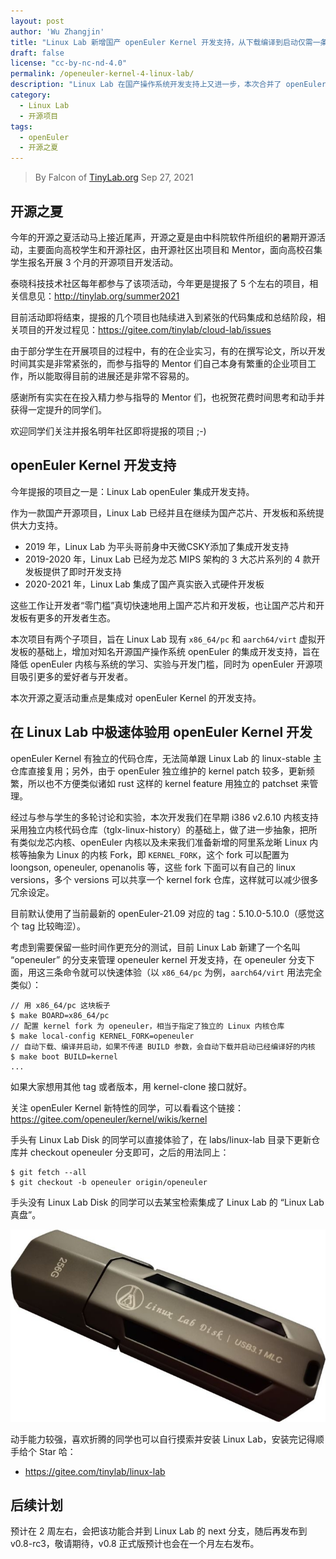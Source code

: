 ```yaml
---
layout: post
author: 'Wu Zhangjin'
title: "Linux Lab 新增国产 openEuler Kernel 开发支持，从下载编译到启动仅需一条命令"
draft: false
license: "cc-by-nc-nd-4.0"
permalink: /openeuler-kernel-4-linux-lab/
description: "Linux Lab 在国产操作系统开发支持上又进一步，本次合并了 openEuler Kernel 开发支持，体验一条命令快捷开发。"
category:
  - Linux Lab
  - 开源项目
tags:
  - openEuler
  - 开源之夏
---
```


> By Falcon of [TinyLab.org][1]
> Sep 27, 2021

## 开源之夏

今年的开源之夏活动马上接近尾声，开源之夏是由中科院软件所组织的暑期开源活动，主要面向高校学生和开源社区，由开源社区出项目和 Mentor，面向高校召集学生报名开展 3 个月的开源项目开发活动。

泰晓科技技术社区每年都参与了该项活动，今年更是提报了 5 个左右的项目，相关信息见：<http://tinylab.org/summer2021>

目前活动即将结束，提报的几个项目也陆续进入到紧张的代码集成和总结阶段，相关项目的开发过程见：<https://gitee.com/tinylab/cloud-lab/issues>

由于部分学生在开展项目的过程中，有的在企业实习，有的在撰写论文，所以开发时间其实是非常紧张的，而参与指导的 Mentor 们自己本身有繁重的企业项目工作，所以能取得目前的进展还是非常不容易的。

感谢所有实实在在投入精力参与指导的 Mentor 们，也祝贺花费时间思考和动手并获得一定提升的同学们。

欢迎同学们关注并报名明年社区即将提报的项目 ;-)

## openEuler Kernel 开发支持

今年提报的项目之一是：Linux Lab openEuler 集成开发支持。

作为一款国产开源项目，Linux Lab 已经并且在继续为国产芯片、开发板和系统提供大力支持。

* 2019 年，Linux Lab 为平头哥前身中天微CSKY添加了集成开发支持
* 2019-2020 年，Linux Lab 已经为龙芯 MIPS 架构的 3 大芯片系列的 4 款开发板提供了即时开发支持
* 2020-2021 年，Linux Lab 集成了国产真实嵌入式硬件开发板

这些工作让开发者“零门槛”真切快速地用上国产芯片和开发板，也让国产芯片和开发板有更多的开发者生态。

本次项目有两个子项目，旨在 Linux Lab 现有 `x86_64/pc` 和 `aarch64/virt` 虚拟开发板的基础上，增加对知名开源国产操作系统 openEuler 的集成开发支持，旨在降低 openEuler 内核与系统的学习、实验与开发门槛，同时为 openEuler 开源项目吸引更多的爱好者与开发者。

本次开源之夏活动重点是集成对 openEuler Kernel 的开发支持。

## 在 Linux Lab 中极速体验用 openEuler Kernel 开发

openEuler Kernel 有独立的代码仓库，无法简单跟 Linux Lab 的 linux-stable 主仓库直接复用；另外，由于 openEuler 独立维护的 kernel patch 较多，更新频繁，所以也不方便类似诸如 rust 这样的 kernel feature 用独立的 patchset 来管理。

经过与参与学生的多轮讨论和实验，本次开发我们在早期 i386 v2.6.10 内核支持采用独立内核代码仓库（tglx-linux-history）的基础上，做了进一步抽象，把所有类似龙芯内核、openEuler 内核以及未来我们准备新增的阿里系龙晰 Linux 内核等抽象为 Linux 的内核 Fork，即 `KERNEL_FORK`，这个 fork 可以配置为 loongson, openeuler, openanolis 等，这些 fork 下面可以有自己的 linux versions，多个 versions 可以共享一个 kernel fork 仓库，这样就可以减少很多冗余设定。

目前默认使用了当前最新的 openEuler-21.09 对应的 tag：5.10.0-5.10.0（感觉这个 tag 比较晦涩）。

考虑到需要保留一些时间作更充分的测试，目前 Linux Lab 新建了一个名叫 “openeuler” 的分支来管理 openeuler kernel 开发支持，在 openeuler 分支下面，用这三条命令就可以快速体验（以 `x86_64/pc` 为例，`aarch64/virt` 用法完全类似）：

```
// 用 x86_64/pc 这块板子
$ make BOARD=x86_64/pc
// 配置 kernel fork 为 openeuler，相当于指定了独立的 Linux 内核仓库
$ make local-config KERNEL_FORK=openeuler
// 自动下载、编译并启动，如果不传递 BUILD 参数，会自动下载并启动已经编译好的内核
$ make boot BUILD=kernel
...
```

如果大家想用其他 tag 或者版本，用 kernel-clone 接口就好。

关注 openEuler Kernel 新特性的同学，可以看看这个链接：<https://gitee.com/openeuler/kernel/wikis/kernel>

手头有 Linux Lab Disk 的同学可以直接体验了，在 labs/linux-lab 目录下更新仓库并 checkout openeuler 分支即可，之后的用法同上：

```
$ git fetch --all
$ git checkout -b openeuler origin/openeuler
```

手头没有 Linux Lab Disk 的同学可以去某宝检索集成了 Linux Lab 的 “Linux Lab真盘”。

![image](/wp-content/uploads/2021/08/deepin-support/linux-lab-disk-256.jpg)

动手能力较强，喜欢折腾的同学也可以自行摸索并安装 Linux Lab，安装完记得顺手给个 Star 哈：

* <https://gitee.com/tinylab/linux-lab>

## 后续计划

预计在 2 周左右，会把该功能合并到 Linux Lab 的 next 分支，随后再发布到 v0.8-rc3，敬请期待，v0.8 正式版预计也会在一个月左右发布。

[1]: http://tinylab.org
